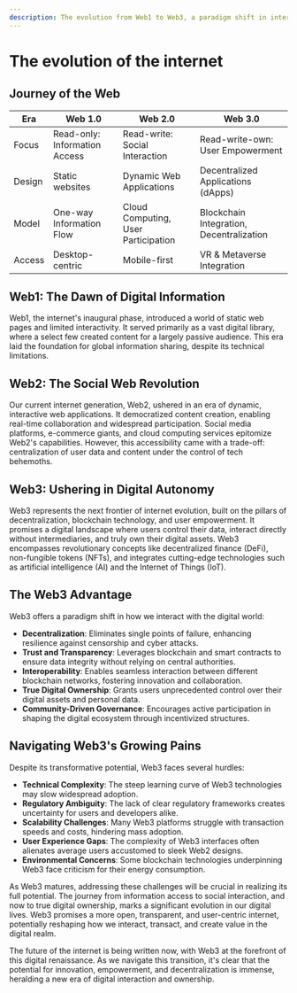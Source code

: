 ```yaml
---
description: The evolution from Web1 to Web3, a paradigm shift in internet technology.
---
```


# The evolution of the internet

## Journey of the Web

| Era    | Web 1.0                       | Web 2.0                             | Web 3.0                                  |
| ------ | ----------------------------- | ----------------------------------- | ---------------------------------------- |
| Focus  | Read-only: Information Access | Read-write: Social Interaction      | Read-write-own: User Empowerment         |
| Design | Static websites               | Dynamic Web Applications            | Decentralized Applications (dApps)       |
| Model  | One-way Information Flow      | Cloud Computing, User Participation | Blockchain Integration, Decentralization |
| Access | Desktop-centric               | Mobile-first                        | VR & Metaverse Integration               |

## Web1: The Dawn of Digital Information

Web1, the internet's inaugural phase, introduced a world of static web pages and limited interactivity. It served primarily as a vast digital library, where a select few created content for a largely passive audience. This era laid the foundation for global information sharing, despite its technical limitations.

## Web2: The Social Web Revolution

Our current internet generation, Web2, ushered in an era of dynamic, interactive web applications. It democratized content creation, enabling real-time collaboration and widespread participation. Social media platforms, e-commerce giants, and cloud computing services epitomize Web2's capabilities. However, this accessibility came with a trade-off: centralization of user data and content under the control of tech behemoths.

## Web3: Ushering in Digital Autonomy

Web3 represents the next frontier of internet evolution, built on the pillars of decentralization, blockchain technology, and user empowerment. It promises a digital landscape where users control their data, interact directly without intermediaries, and truly own their digital assets. Web3 encompasses revolutionary concepts like decentralized finance (DeFi), non-fungible tokens (NFTs), and integrates cutting-edge technologies such as artificial intelligence (AI) and the Internet of Things (IoT).

## The Web3 Advantage

Web3 offers a paradigm shift in how we interact with the digital world:

* **Decentralization**: Eliminates single points of failure, enhancing resilience against censorship and cyber attacks.
* **Trust and Transparency**: Leverages blockchain and smart contracts to ensure data integrity without relying on central authorities.
* **Interoperability**: Enables seamless interaction between different blockchain networks, fostering innovation and collaboration.
* **True Digital Ownership**: Grants users unprecedented control over their digital assets and personal data.
* **Community-Driven Governance**: Encourages active participation in shaping the digital ecosystem through incentivized structures.

## Navigating Web3's Growing Pains

Despite its transformative potential, Web3 faces several hurdles:

* **Technical Complexity**: The steep learning curve of Web3 technologies may slow widespread adoption.
* **Regulatory Ambiguity**: The lack of clear regulatory frameworks creates uncertainty for users and developers alike.
* **Scalability Challenges**: Many Web3 platforms struggle with transaction speeds and costs, hindering mass adoption.
* **User Experience Gaps**: The complexity of Web3 interfaces often alienates average users accustomed to sleek Web2 designs.
* **Environmental Concerns**: Some blockchain technologies underpinning Web3 face criticism for their energy consumption.

As Web3 matures, addressing these challenges will be crucial in realizing its full potential. The journey from information access to social interaction, and now to true digital ownership, marks a significant evolution in our digital lives. Web3 promises a more open, transparent, and user-centric internet, potentially reshaping how we interact, transact, and create value in the digital realm.

The future of the internet is being written now, with Web3 at the forefront of this digital renaissance. As we navigate this transition, it's clear that the potential for innovation, empowerment, and decentralization is immense, heralding a new era of digital interaction and ownership.
